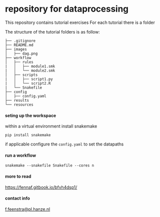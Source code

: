 # repository for dataprocessing 

This repository contains tutorial exercises
For each tutorial there is a folder

The structure of the tutorial folders is as follow:

```
├── .gitignore
├── README.md 
├── images
│   ├── dag.png
├── workflow
│   ├── rules
|   │   ├── module1.smk
|   │   └── module2.smk
│   ├── scripts
|   │   ├── script1.py
|   │   └── script2.R
|   └── Snakefile
├── config
│   ├── config.yaml
├── results
└── resources
```

#### seting up the workspace
within a virtual environment install snakemake
```
pip install snakemake
```
if applicable configure the `config.yaml` to set the datapaths

#### run a workflow
```
snakemake --snakefile Snakefile --cores n
```

#### more to read
https://fennaf.gitbook.io/bfvh4dsp1/

#### contact info
f.feenstra@pl.hanze.nl
